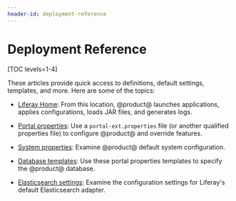 ```yaml
---
header-id: deployment-reference
---
```


# Deployment Reference [](id=deployment-reference)

[TOC levels=1-4]

These articles provide quick access to definitions, default settings, templates,
and more. Here are some of the topics:

-   [Liferay Home](/deployment/reference/-/knowledge_base/7-2/liferay-home):
    From this location, @product@ launches applications, applies configurations,
    loads JAR files, and generates logs. 

-   [Portal properties](/deployment/reference/-/knowledge_base/7-2/portal-properties): 
    Use a `portal-ext.properties` file (or another qualified properties file) to
    configure @product@ and override features. 

-   [System properties](/deployment/reference/-/knowledge_base/7-2/system-properties):
    Examine @product@ default system configuration. 

-   [Database templates](/deployment/reference/-/knowledge_base/7-2/database-templates):
    Use these portal properties templates to specify the @product@ database. 

-   [Elasticsearch settings](/deployment/reference/-/knowledge_base/7-2/elasticsearch-settings):
    Examine the configuration settings for Liferay's default Elasticsearch
    adapter. 
